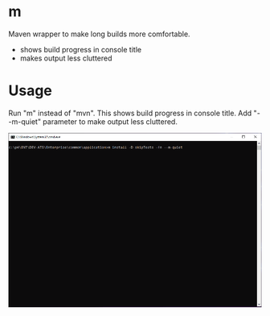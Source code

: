 # m
Maven wrapper to make long builds more comfortable.

- shows build progress in console title
- makes output less cluttered

# Usage
Run "m" instead of "mvn". This shows build progress in console title. Add "--m-quiet" parameter to make output less cluttered.

![Demo](https://github.com/krabicezpapundeklu/m/blob/main/m.gif)
